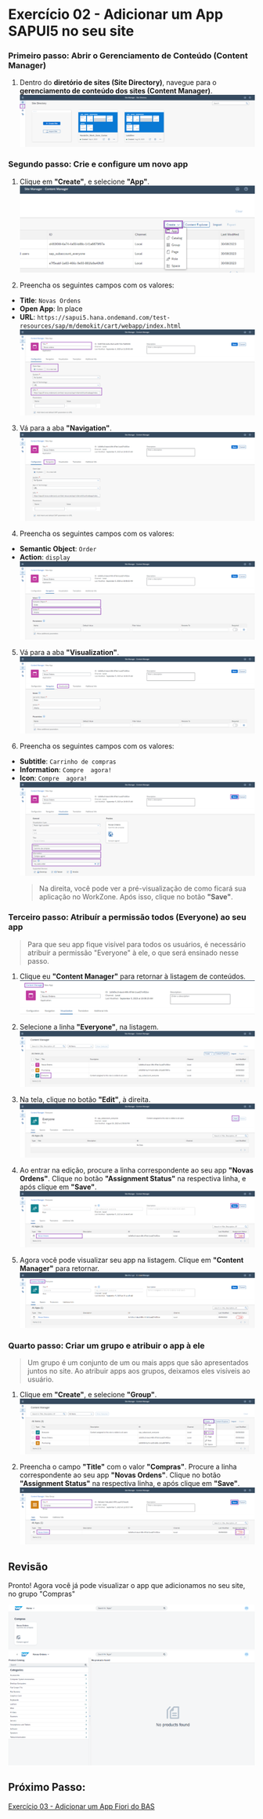 # Exercício 02 - Adicionar um App SAPUI5 no seu site

### Primeiro passo: Abrir o Gerenciamento de Conteúdo (Content Manager)
1. Dentro do **diretório de sites (Site Directory)**, navegue para o **gerenciamento de conteúdo dos sites (Content Manager)**.
  ![Open Content Manager](images/img01.png)

### Segundo passo: Crie e configure um novo app
1. Clique em **"Create"**, e selecione **"App"**.
  ![Create App](images/img02.png)

2. Preencha os seguintes campos com os valores:
  * **Title**: `Novas Ordens`
  * **Open App**: In place
  * **URL**: `https://sapui5.hana.ondemand.com/test-resources/sap/m/demokit/cart/webapp/index.html`
  ![Content Manager Configuration](images/img03.png)

3. Vá para a aba **"Navigation"**.
  ![Navigation](images/img04.png)

4. Preencha os seguintes campos com os valores:
  * **Semantic Object**: `Order`
  * **Action**: `display`
  ![Intent](images/img05.png)

5. Vá para a aba **"Visualization"**.
  ![Visualization](images/img06.png)

6. Preencha os seguintes campos com os valores:
  * **Subtitle**: `Carrinho de compras`
  * **Information**: `Compre  agora!`
  * **Icon**: `Compre  agora!`
  ![Visualization Configurations](images/img07.png)
    > Na direita, você pode ver a pré-visualização de como ficará sua aplicação no WorkZone. Após isso, clique no botão **"Save"**.

### Terceiro passo: Atribuír a permissão todos (Everyone) ao seu app
> Para que seu app fique visível para todos os usuários, é necessário atribuír a permissão "Everyone" à ele, o que será ensinado nesse passo.

1. Clique eu **"Content Manager"** para retornar à listagem de conteúdos.
  ![Content Manager](images/img08.png)

2. Selecione a linha **"Everyone"**, na listagem.
  ![Everyone](images/img09.png)

3. Na tela, clique no botão **"Edit"**, à direita.
  ![Edit Everyone](images/img10.png)

4. Ao entrar na edição, procure a linha correspondente ao seu app **"Novas Ordens"**. Clique no botão **"Assignment Status"** na respectiva linha, e após clique em **"Save"**.
  ![Assignement Status](images/img11.png)

5. Agora você pode visualizar seu app na listagem. Clique em **"Content Manager"** para retornar.
  ![Content Manager](images/img12.png)

### Quarto passo: Criar um grupo e atribuir o app à ele
> Um grupo é um conjunto de um ou mais apps que são apresentados juntos no site. Ao atribuir apps aos grupos, deixamos eles visíveis ao usuário.

1. Clique em **"Create"**, e selecione **"Group"**.
  ![Create Group](images/img13.png)

2. Preencha o campo **"Title"** com o valor **"Compras"**. 
  Procure a linha correspondente ao seu app **"Novas Ordens"**. Clique no botão **"Assignment Status"** na respectiva linha, e após clique em **"Save"**.
  ![Group Informations](images/img14.png)

## Revisão
Pronto! Agora você já pode visualizar o app que adicionamos no seu site, no grupo "Compras" 

![Site](images/img15.png)
![App Fiori](images/img16.png)

## Próximo Passo:
[Exercício 03 - Adicionar um App Fiori do BAS](/exercises/ex3/README.md)